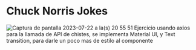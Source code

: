 # Chuck Norris Jokes

![Captura de pantalla 2023-07-22 a la(s) 20 55 51](https://github.com/aramirezaliste/Ejercicio-React-19-20-21-OB/assets/113224041/30435104-3564-43da-9382-e8cdfc2bd2c5)
Ejercicio usando axios para la llamada de API de chistes, se implementa Material UI, y Text transition, para darle un poco mas de estilo al componente

